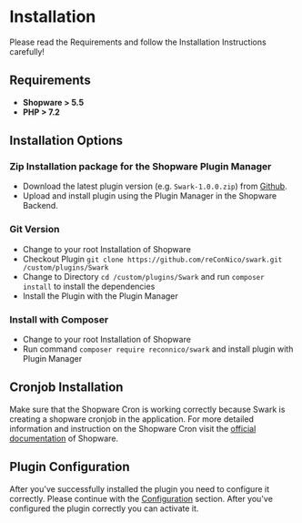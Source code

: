 # Installation

Please read the Requirements and follow the Installation Instructions carefully!

## Requirements

* **Shopware > 5.5**
* **PHP > 7.2**

## Installation Options

### Zip Installation package for the Shopware Plugin Manager
* Download the latest plugin version (e.g. ```Swark-1.0.0.zip```) from [Github](https://github.com/reConNico/swark/releases).
* Upload and install plugin using the Plugin Manager in the Shopware Backend.

### Git Version
* Change to your root Installation of Shopware
* Checkout Plugin ```git clone https://github.com/reConNico/swark.git /custom/plugins/Swark```
* Change to Directory ```cd /custom/plugins/Swark``` and run ```composer install``` to install the dependencies
* Install the Plugin with the Plugin Manager

### Install with Composer
* Change to your root Installation of Shopware
* Run command ```composer require reconnico/swark``` and install plugin with Plugin Manager

## Cronjob Installation

Make sure that the Shopware Cron is working correctly because Swark is creating a shopware cronjob in the application. For more detailed information and instruction on the Shopware Cron visit the [official documentation](https://docs.shopware.com/en/shopware-5-en/settings/system-cronjobs) of Shopware.

## Plugin Configuration

After you've successfully installed the plugin you need to configure it correctly. Please continue with the [Configuration](/configuration/) section. After you've configured the plugin correctly you can activate it.
